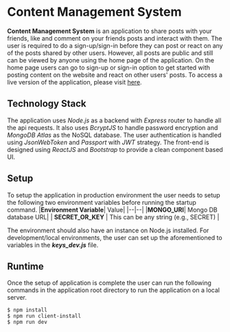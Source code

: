 # Content Management System

**Content Management System** is an application to share posts with your friends, like and comment on your friends posts and interact with them.
The user is required to do a sign-up/sign-in before they can post or react on any of the posts shared by other users. However, all posts are public and still can be viewed by anyone using the home page of the application.
On the home page users can go to sign-up or sign-in option to get started with posting content on the website and react on other users' posts.
To access a live version of the application, please visit [here](https://content-management-39597.herokuapp.com/).

## Technology Stack

The application uses _Node.js_ as a backend with _Express_ router to handle all the api requests. It also uses _BcryptJS_ to handle password encryption and _MongoDB Atlas_ as the NoSQL database. The user authentication is handled using _JsonWebToken_ and _Passport_ with _JWT_ strategy.
The front-end is designed using _ReactJS_ and _Bootstrap_ to provide a clean component based UI.

## Setup

To setup the application in production environment the user needs to setup the following two environment variables before running the startup command.
|**Environment Variable**| Value|
|--|--|
|**MONGO_URI**| Mongo DB database URL|
| **SECRET_OR_KEY** | This can be any string (e.g., SECRET) |

The environment should also have an instance on Node.js installed.
For development/local environments, the user can set up the aforementioned to variables in the ***keys_dev.js*** file.

## Runtime

Once the setup of application is complete the user can run the following commands in the application root directory to run the application on a local server.
```
$ npm install
$ npm run client-install
$ npm run dev
```
